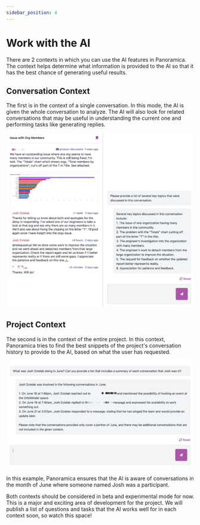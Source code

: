 ```yaml
---
sidebar_position: 4
---
```


# Work with the AI

There are 2 contexts in which you can use the AI features in Panoramica. The context helps determine what information is provided to the AI so that it has the best chance of generating useful results.

## Conversation Context

The first is in the context of a single conversation. In this mode, the AI is given the whole
conversation to analyze. The AI will also look for related conversations that may be useful
in understanding the current one and performing tasks like generating replies.

![Prompt showing interaction about a single conversation](conversation-level-prompt.jpg)

## Project Context

The second is in the context of the entire project. In this context, Panoramica tries
to find the best snippets of the project's conversation history to provide to the AI,
based on what the user has requested.

![Prompt showing interaction at the project level](project-level-prompt.jpg)

In this example, Panoramica ensures that the AI is aware of conversations in the month
of June where someone named Josh was a participant.

Both contexts should be considered in beta and experimental mode for now. This is a major and exciting area of development for the project. We will publish a list of questions and tasks that the AI works well for in each context soon,
so watch this space!
